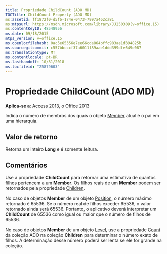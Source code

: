 ```yaml
---
title: Propriedade ChildCount (ADO MD)
TOCTitle: ChildCount Property (ADO MD)
ms:assetid: ff1872f0-d5f6-174e-0473-7997a462ca81
ms:mtpsurl: https://msdn.microsoft.com/library/JJ250309(v=office.15)
ms:contentKeyID: 48548956
ms.date: 09/18/2015
mtps_version: v=office.15
ms.openlocfilehash: 0ac5e65356e7ee66cda864bffc983ae1d394825b
ms.sourcegitcommit: c557bbcccf37a6011f89aae1ddd399dfe549d087
ms.translationtype: MT
ms.contentlocale: pt-BR
ms.lasthandoff: 10/31/2018
ms.locfileid: "25879603"
---
```

# <a name="childcount-property-ado-md"></a>Propriedade ChildCount (ADO MD)


**Aplica-se a**: Access 2013, o Office 2013

Indica o número de membros dos quais o objeto [Member](member-object-ado-md.md) atual é o pai em uma hierarquia.

## <a name="return-values"></a>Valor de retorno

Retorna um inteiro **Long** e é somente leitura.

## <a name="remarks"></a>Comentários

Use a propriedade **ChildCount** para retornar uma estimativa de quantos filhos pertencem a um **Member**. Os filhos reais de um **Member** podem ser retornados pela propriedade [Children](children-property-ado-md.md).

No caso de objetos **Member** de um objeto [Position](position-object-ado-md.md), o número máximo retornado é 65536. Se o número real de filhos exceder 65536, o valor retornado ainda será 65536. Portanto, o aplicativo deverá interpretar um **ChildCount** de 65536 como igual ou maior que o número de filhos de 65536.

No caso de objetos **Member** de um objeto [Level](level-object-ado-md.md), use a propriedade [Count](count-property-ado.md) da coleção ADO na coleção **Children** para determinar o número exato de filhos. A determinação desse número poderá ser lenta se ele for grande na coleção.

